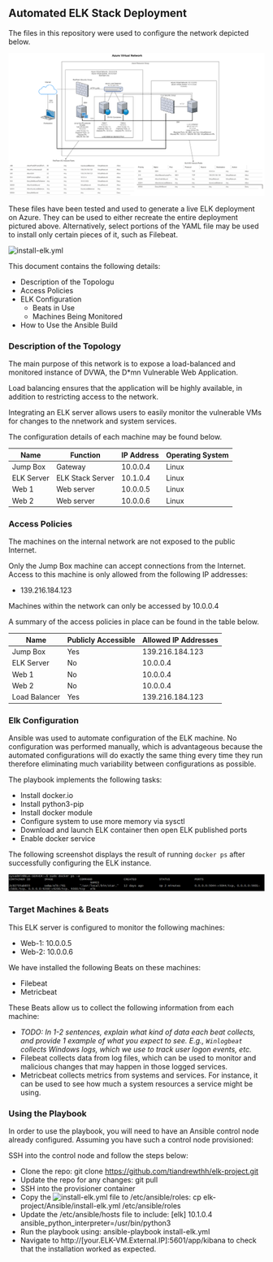 ## Automated ELK Stack Deployment

The files in this repository were used to configure the network depicted below.

![Final-Network-Diagram](Images/Final-Network-Diagram.png)

These files have been tested and used to generate a live ELK deployment on Azure. They can be used to either recreate the entire deployment pictured above. Alternatively, select portions of the YAML file may be used to install only certain pieces of it, such as Filebeat.

  ![install-elk.yml](Ansible/install-elk.yml)


This document contains the following details:
- Description of the Topologu
- Access Policies
- ELK Configuration
  - Beats in Use
  - Machines Being Monitored
- How to Use the Ansible Build


### Description of the Topology

The main purpose of this network is to expose a load-balanced and monitored instance of DVWA, the D*mn Vulnerable Web Application.

Load balancing ensures that the application will be highly available, in addition to restricting access to the network.

Integrating an ELK server allows users to easily monitor the vulnerable VMs for changes to the nnetwork and system services.

The configuration details of each machine may be found below.

| Name       | Function         | IP Address | Operating System |
|------------|------------------|------------|------------------|
| Jump Box   | Gateway          | 10.0.0.4   | Linux            |
| ELK Server | ELK Stack Server | 10.1.0.4   | Linux            |
| Web 1      | Web server       | 10.0.0.5   | Linux            |
| Web 2      | Web server       | 10.0.0.6   | Linux            |

### Access Policies

The machines on the internal network are not exposed to the public Internet. 

Only the Jump Box machine can accept connections from the Internet. Access to this machine is only allowed from the following IP addresses:
- 139.216.184.123

Machines within the network can only be accessed by 10.0.0.4

A summary of the access policies in place can be found in the table below.

| Name          | Publicly Accessible | Allowed IP Addresses |
|---------------|---------------------|----------------------|
| Jump Box      | Yes                 | 139.216.184.123      |
| ELK Server    | No                  | 10.0.0.4             |
| Web 1         | No                  | 10.0.0.4             |
| Web 2         | No                  | 10.0.0.4             |
| Load Balancer | Yes                 | 139.216.184.123      |

### Elk Configuration

Ansible was used to automate configuration of the ELK machine. No configuration was performed manually, which is advantageous because the 
automated configurations will do exactly the same thing every time they run therefore eliminating much variability between configurations as possible.

The playbook implements the following tasks:
- Install docker.io
- Install python3-pip
- Install docker module
- Configure system to use more memory via sysctl
- Download and launch ELK container then open ELK published ports
- Enable docker service

The following screenshot displays the result of running `docker ps` after successfully configuring the ELK instance.

![Docker output](Images/docker-ps.png)

### Target Machines & Beats
This ELK server is configured to monitor the following machines:
- Web-1: 10.0.0.5
- Web-2: 10.0.0.6

We have installed the following Beats on these machines:
- Filebeat
- Metricbeat

These Beats allow us to collect the following information from each machine:
- _TODO: In 1-2 sentences, explain what kind of data each beat collects, and provide 1 example of what you expect to see. E.g., `Winlogbeat` collects Windows logs, which we use to track user logon events, etc._
- Filebeat collects data from log files, which can be used to monitor and malicious changes that may happen in those logged services.
- Metricbeat collects metrics from systems and services. For instance, it can be used to see how much a system resources a service might be using.

### Using the Playbook
In order to use the playbook, you will need to have an Ansible control node already configured. Assuming you have such a control node provisioned: 

SSH into the control node and follow the steps below:
- Clone the repo: git clone https://github.com/tiandrewthh/elk-project.git
- Update the repo for any changes: git pull
- SSH into the provisioner container
- Copy the ![install-elk.yml](Ansible/install-elk.yml) file to /etc/ansible/roles: cp elk-project/Ansible/install-elk.yml /etc/ansible/roles
- Update the /etc/ansible/hosts file to include: [elk] 10.1.0.4 ansible_python_interpreter=/usr/bin/python3
- Run the playbook using: ansible-playbook install-elk.yml 
- Navigate to http://[your.ELK-VM.External.IP]:5601/app/kibana to check that the installation worked as expected.

